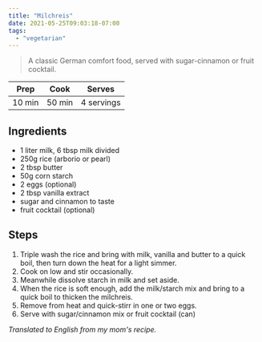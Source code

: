 ```yaml
---
title: "Milchreis"
date: 2021-05-25T09:03:18-07:00
tags:
  - "vegetarian"
---
```


> A classic German comfort food, served with sugar-cinnamon or fruit cocktail. 



| Prep   | Cook | Serves |
| :----: | :----: | :----: |
| 10 min | 50 min | 4 servings |

## Ingredients

- 1 liter milk, 6 tbsp milk divided
- 250g rice (arborio or pearl)
- 2 tbsp butter
- 50g corn starch
- 2 eggs (optional)
- 2 tbsp vanilla extract
- sugar and cinnamon to taste
- fruit cocktail (optional)


## Steps

1. Triple wash the rice and bring with milk, vanilla and butter to a quick boil, then turn down the heat for a light simmer. 
2. Cook on low and stir occasionally.
3. Meanwhile dissolve starch in milk and set aside.
4. When the rice is soft enough, add the milk/starch mix and bring to a quick boil to thicken the milchreis.
5. Remove from heat and quick-stirr in one or two eggs.
6. Serve with sugar/cinnamon mix or fruit cocktail (can)



_Translated to English from my mom's recipe._
